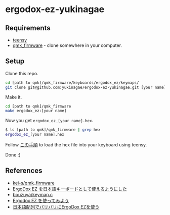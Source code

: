 # ergodox-ez-yukinagae

## Requirements

- [teensy](https://www.pjrc.com/teensy/loader_mac.html)
- [qmk_firmware](https://github.com/qmk/qmk_firmware) - clone somewhere in your computer.

## Setup

Clone this repo.

```bash
cd [path to qmk]/qmk_firmware/keyboards/ergodox_ez/keymaps/
git clone git@github.com:yukinagae/ergodox-ez-yukinagae.git [your name]
```

Make it.

```bash
cd [path to qmk]/qmk_firmware
make ergodox_ez:[your name]
```

Now you get `ergodox_ez_[your name].hex`.

```bash
$ ls [path to qmk]/qmk_firmware | grep hex
ergodox_ez_[your name].hex
```

Follow [この手順](https://qiita.com/kei_s/items/40a896d1a1c70f2961e0#流し込み手順) to load the hex file into your keyboard using teensy.

Done :)

## References

- [kei-s/qmk_firmware](https://github.com/kei-s/qmk_firmware/blob/my-layout/keyboards/ergodox_ez/keymaps/osx_ja/keymap.c#L102)
- [ErgoDox EZ を日本語キーボードとして使えるようにした](https://bouzuya.hatenablog.com/entry/2017/09/08/235959)
- [bouzuya/keymap.c](https://gist.github.com/bouzuya/cb95efa40691ab8a556ddd487ac87346/0c8242eb6508ca8ea759d1a108470b9b31d74487)
- [Ergodox EZ を使ってみよう](https://qiita.com/kei_s/items/40a896d1a1c70f2961e0)
- [日本語配列でバリバリにErgoDox EZを使う](https://qiita.com/shuh/items/b94215d3b946d3ded0fe)
